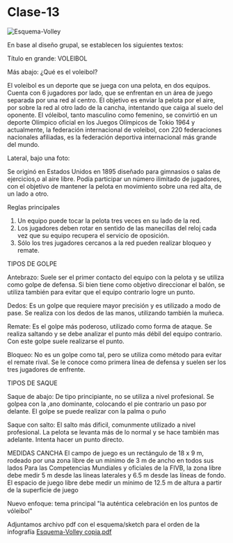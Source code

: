 # Clase-13

![Esquema-Volley](https://github.com/Voleibol/Clase-13/assets/127217229/8efdf38e-c132-410a-b8ab-b01e4a722844)

En base al diseño grupal, se establecen los siguientes textos: 

Título en grande: VOLEIBOL

Más abajo: ¿Qué es el voleibol?


El voleibol es un deporte que se juega con una pelota, en dos equipos. Cuenta con 6 jugadores por lado, que se enfrentan en un área de juego separada por una red al centro. El objetivo es enviar la pelota por el aire, por sobre la red al otro lado de la cancha, intentando que caiga al suelo del oponente. 
El vóleibol, tanto masculino como femenino, se convirtió en un deporte Olímpico oficial en los Juegos Olímpicos de Tokio 1964 y actualmente, la federación internacional de voleibol, con 220 federaciones nacionales afiliadas, es la federación deportiva internacional más grande del mundo.

Lateral, bajo una foto:

Se originó en Estados Unidos en 1895 diseñado para gimnasios o salas de ejercicios,o al aire libre. Podía participar un número ilimitado de jugadores, con el objetivo de mantener la pelota en movimiento sobre una red alta, de un lado a otro. 

Reglas principales
1. Un equipo puede tocar la pelota tres veces en su lado de la red.
2. Los jugadores deben rotar en sentido de las manecillas del reloj cada vez que su equipo recupera el servicio de oposición. 
3. Sólo los tres jugadores cercanos a la red pueden realizar bloqueo y remate. 

TIPOS DE GOLPE

Antebrazo: Suele ser el primer contacto del equipo con la pelota y se utiliza como golpe de defensa. Si bien tiene como objetivo direccionar el balón, se utiliza también para evitar que el equipo contrario logre un punto.

Dedos: Es un golpe que requiere mayor precisión y es utilizado a modo de pase. Se realiza con los dedos de las manos, utilizando también la muñeca.

Remate: Es el golpe más poderoso, utilizado como forma de ataque. Se realiza saltando y se debe analizar el punto más débil del equipo contrario. Con este golpe suele realizarse el punto.

Bloqueo: No es un golpe como tal, pero se utiliza como método para evitar el remate rival. Se le conoce como primera línea de defensa y suelen ser los tres jugadores de enfrente.


TIPOS DE SAQUE

Saque de abajo: De tipo principiante, no se utiliza a nivel profesional. Se golpea con la ,ano dominante, colocando el pie contrario un paso por delante. El golpe se puede realizar con la palma o puño

Saque con salto: El salto más dificil, comunmente utilizado a nivel profesional. La pelota se levanta más de lo normal y se hace también mas adelante. Intenta hacer un punto directo.


MEDIDAS CANCHA
El campo de juego es un rectángulo de 18 x 9 m, rodeado por una zona libre de un mínimo de 3 m de ancho en todos sus lados
Para las Competencias Mundiales y oficiales de la FIVB, la zona libre debe medir 5 m desde las líneas laterales y 6.5 m desde las líneas de fondo. El espacio de juego libre debe medir un mínimo de 12.5 m de altura a partir de la superficie de juego

Nuevo enfoque: tema principal "la auténtica celebración en los puntos de vóleibol"


Adjuntamos archivo pdf con el esquema/sketch para el orden de la infografía
[Esquema-Volley copia.pdf](https://github.com/Voleibol/Clase-13/files/11608062/Esquema-Volley.copia.pdf)
